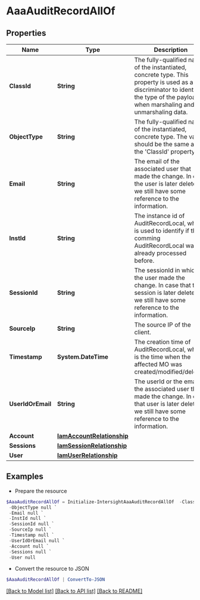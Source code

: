 # AaaAuditRecordAllOf
## Properties

Name | Type | Description | Notes
------------ | ------------- | ------------- | -------------
**ClassId** | **String** | The fully-qualified name of the instantiated, concrete type. This property is used as a discriminator to identify the type of the payload when marshaling and unmarshaling data. | [default to "aaa.AuditRecord"]
**ObjectType** | **String** | The fully-qualified name of the instantiated, concrete type. The value should be the same as the &#39;ClassId&#39; property. | [default to "aaa.AuditRecord"]
**Email** | **String** | The email of the associated user that made the change.  In case the user is later deleted, we still have some reference to the information. | [optional] 
**InstId** | **String** | The instance id of AuditRecordLocal, which is used to identify if the comming AuditRecordLocal was already processed before. | [optional] 
**SessionId** | **String** | The sessionId in which the user made the change. In case that the session is later deleted, we still have some reference to the information. | [optional] 
**SourceIp** | **String** | The source IP of the client. | [optional] 
**Timestamp** | **System.DateTime** | The creation time of AuditRecordLocal, which is the time when the affected MO was created/modified/deleted. | [optional] [readonly] 
**UserIdOrEmail** | **String** | The userId or the email of the associated user that made the change. In case that user is later deleted, we still have some reference to the information. | [optional] 
**Account** | [**IamAccountRelationship**](IamAccountRelationship.md) |  | [optional] 
**Sessions** | [**IamSessionRelationship**](IamSessionRelationship.md) |  | [optional] 
**User** | [**IamUserRelationship**](IamUserRelationship.md) |  | [optional] 

## Examples

- Prepare the resource
```powershell
$AaaAuditRecordAllOf = Initialize-IntersightAaaAuditRecordAllOf  -ClassId null `
 -ObjectType null `
 -Email null `
 -InstId null `
 -SessionId null `
 -SourceIp null `
 -Timestamp null `
 -UserIdOrEmail null `
 -Account null `
 -Sessions null `
 -User null
```

- Convert the resource to JSON
```powershell
$AaaAuditRecordAllOf | ConvertTo-JSON
```

[[Back to Model list]](../README.md#documentation-for-models) [[Back to API list]](../README.md#documentation-for-api-endpoints) [[Back to README]](../README.md)

